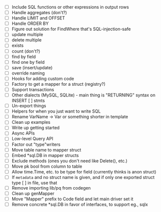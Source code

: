 * [ ] Include SQL functions or other expressions in output rows
* [ ] Handle aggregates (don't?)
* [ ] Handle LIMIT and OFFSET
* [ ] Handle ORDER BY
* [ ] Figure out solution for FindWhere that's SQL-injection-safe
* [ ] update multiple
* [ ] delete multiple
* [ ] exists
* [ ] count (don't?)
* [ ] find by field
* [ ] find one by field
* [ ] save (insert/update)
* [ ] override naming
* [ ] Hooks for adding custom code
* [ ] Factory to get a mapper for a struct (registry?)
* [ ] Support transactions
* [ ] Other dialects (MySQL, SQLite) - main thing is "RETURNING" syntax on INSERT
  [ ] stmts
* [ ] Un-export things
* [ ] Helpers for when you just want to write SQL
* [ ] Rename VarName -> Var or something shorter in template
* [ ] Clean up examples
* [ ] Write up getting started
* [ ] Async APIs
* [ ] Low-level Query API
* [ ] Factor out "type"writers
* [ ] Move table name to mapper struct
* [ ] Embed *sql.DB in mapper structs
* [ ] Exclude methods (ones you don't need like Delete(), etc.)
* [ ] Move pk bool from column to table
* [ ] Allow time.Time, etc. to be type for field (currently thinks is anon struct)
* [ ] If `metadata` and no struct name is given, and if only one exported struct type
  [ ] in file, use that
* [ ] Remove importing lib/pq from codegen
* [ ] Clean up genMapper
* [ ] Move "Mapper" prefix to Code field and let main driver set it
* [ ] Remove concrete *sql.DB in favor of interfaces, to support eg., sqlx
